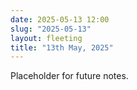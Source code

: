 ```yaml
---
date: 2025-05-13 12:00
slug: "2025-05-13"
layout: fleeting
title: "13th May, 2025"
---
```


Placeholder for future notes.
